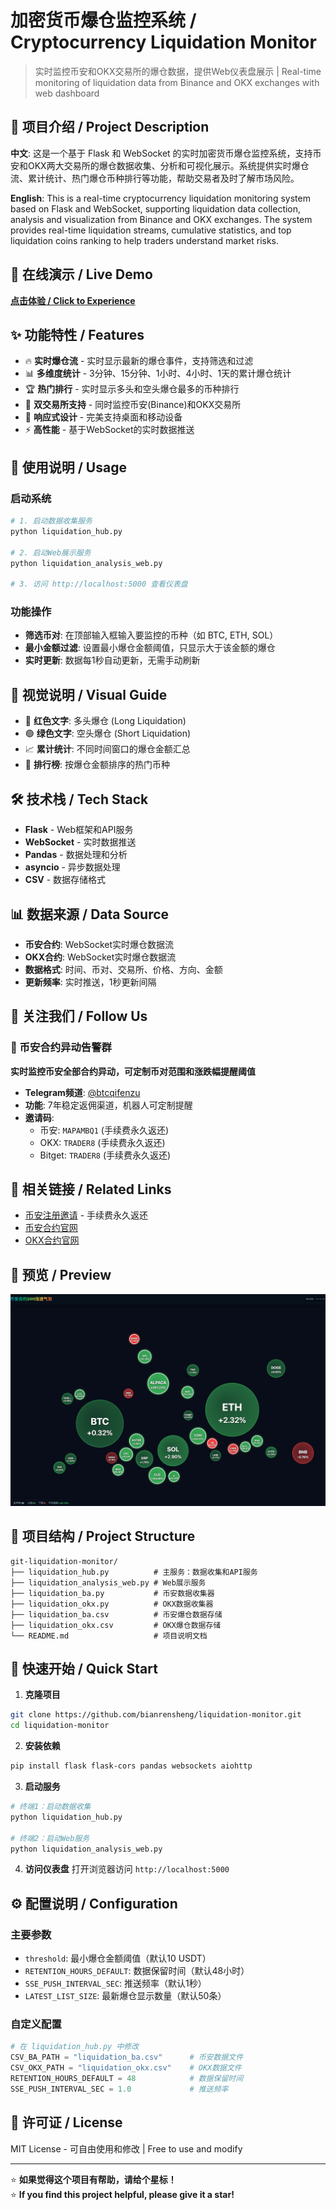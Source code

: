 # 加密货币爆仓监控系统 / Cryptocurrency Liquidation Monitor

> 实时监控币安和OKX交易所的爆仓数据，提供Web仪表盘展示 | Real-time monitoring of liquidation data from Binance and OKX exchanges with web dashboard

## 📖 项目介绍 / Project Description

**中文**: 这是一个基于 Flask 和 WebSocket 的实时加密货币爆仓监控系统，支持币安和OKX两大交易所的爆仓数据收集、分析和可视化展示。系统提供实时爆仓流、累计统计、热门爆仓币种排行等功能，帮助交易者及时了解市场风险。

**English**: This is a real-time cryptocurrency liquidation monitoring system based on Flask and WebSocket, supporting liquidation data collection, analysis and visualization from Binance and OKX exchanges. The system provides real-time liquidation streams, cumulative statistics, and top liquidation coins ranking to help traders understand market risks.

## 🚀 在线演示 / Live Demo

**[点击体验 / Click to Experience](https://bianrensheng.github.io/liquidation-monitor/)**

## ✨ 功能特性 / Features

- 🔥 **实时爆仓流** - 实时显示最新的爆仓事件，支持筛选和过滤
- 📊 **多维度统计** - 3分钟、15分钟、1小时、4小时、1天的累计爆仓统计
- 🏆 **热门排行** - 实时显示多头和空头爆仓最多的币种排行
- 🎯 **双交易所支持** - 同时监控币安(Binance)和OKX交易所
- 📱 **响应式设计** - 完美支持桌面和移动设备
- ⚡ **高性能** - 基于WebSocket的实时数据推送

## 📖 使用说明 / Usage

### 启动系统
```bash
# 1. 启动数据收集服务
python liquidation_hub.py

# 2. 启动Web展示服务
python liquidation_analysis_web.py

# 3. 访问 http://localhost:5000 查看仪表盘
```

### 功能操作
- **筛选币对**: 在顶部输入框输入要监控的币种（如 BTC, ETH, SOL）
- **最小金额过滤**: 设置最小爆仓金额阈值，只显示大于该金额的爆仓
- **实时更新**: 数据每1秒自动更新，无需手动刷新

## 🎨 视觉说明 / Visual Guide

- 🔴 **红色文字**: 多头爆仓 (Long Liquidation)
- 🟢 **绿色文字**: 空头爆仓 (Short Liquidation)
- 📈 **累计统计**: 不同时间窗口的爆仓金额汇总
- 🏅 **排行榜**: 按爆仓金额排序的热门币种

## 🛠️ 技术栈 / Tech Stack

- **Flask** - Web框架和API服务
- **WebSocket** - 实时数据推送
- **Pandas** - 数据处理和分析
- **asyncio** - 异步数据处理
- **CSV** - 数据存储格式

## 📊 数据来源 / Data Source

- **币安合约**: WebSocket实时爆仓数据流
- **OKX合约**: WebSocket实时爆仓数据流
- **数据格式**: 时间、币对、交易所、价格、方向、金额
- **更新频率**: 实时推送，1秒更新间隔

## 🔔 关注我们 / Follow Us

### 📢 币安合约异动告警群
**实时监控币安全部合约异动，可定制币对范围和涨跌幅提醒阈值**

- **Telegram频道**: [@btcqifenzu](https://t.me/btcqifenzu)
- **功能**: 7年稳定返佣渠道，机器人可定制提醒
- **邀请码**: 
  - 币安: `MAPAMBQ1` (手续费永久返还)
  - OKX: `TRADER8` (手续费永久返还)
  - Bitget: `TRADER8` (手续费永久返还)

## 🔗 相关链接 / Related Links

- [币安注册邀请](https://www.binance.com/join?ref=MAPAMBQ1) - 手续费永久返还
- [币安合约官网](https://www.binance.com/zh-CN/futures)
- [OKX合约官网](https://www.okx.com/zh-hans/trade-futures/btc-usdt-swap)

## 📸 预览 / Preview

![爆仓监控仪表盘](https://github.com/bianrensheng/liquidation-monitor/blob/master/screenshot.png)

## 📁 项目结构 / Project Structure

```
git-liquidation-monitor/
├── liquidation_hub.py          # 主服务：数据收集和API服务
├── liquidation_analysis_web.py # Web展示服务
├── liquidation_ba.py           # 币安数据收集器
├── liquidation_okx.py          # OKX数据收集器
├── liquidation_ba.csv          # 币安爆仓数据存储
├── liquidation_okx.csv         # OKX爆仓数据存储
└── README.md                   # 项目说明文档
```

## 🚀 快速开始 / Quick Start

1. **克隆项目**
```bash
git clone https://github.com/bianrensheng/liquidation-monitor.git
cd liquidation-monitor
```

2. **安装依赖**
```bash
pip install flask flask-cors pandas websockets aiohttp
```

3. **启动服务**
```bash
# 终端1：启动数据收集
python liquidation_hub.py

# 终端2：启动Web服务
python liquidation_analysis_web.py
```

4. **访问仪表盘**
打开浏览器访问 `http://localhost:5000`

## ⚙️ 配置说明 / Configuration

### 主要参数
- `threshold`: 最小爆仓金额阈值（默认10 USDT）
- `RETENTION_HOURS_DEFAULT`: 数据保留时间（默认48小时）
- `SSE_PUSH_INTERVAL_SEC`: 推送频率（默认1秒）
- `LATEST_LIST_SIZE`: 最新爆仓显示数量（默认50条）

### 自定义配置
```python
# 在 liquidation_hub.py 中修改
CSV_BA_PATH = "liquidation_ba.csv"      # 币安数据文件
CSV_OKX_PATH = "liquidation_okx.csv"    # OKX数据文件
RETENTION_HOURS_DEFAULT = 48            # 数据保留时间
SSE_PUSH_INTERVAL_SEC = 1.0             # 推送频率
```

## 📄 许可证 / License

MIT License - 可自由使用和修改 | Free to use and modify

---

⭐ **如果觉得这个项目有帮助，请给个星标！**  
⭐ **If you find this project helpful, please give it a star!**
